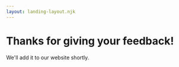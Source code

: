 ```yaml
---
layout: landing-layout.njk
---
```

# Thanks for giving your feedback!
We'll add it to our website shortly.